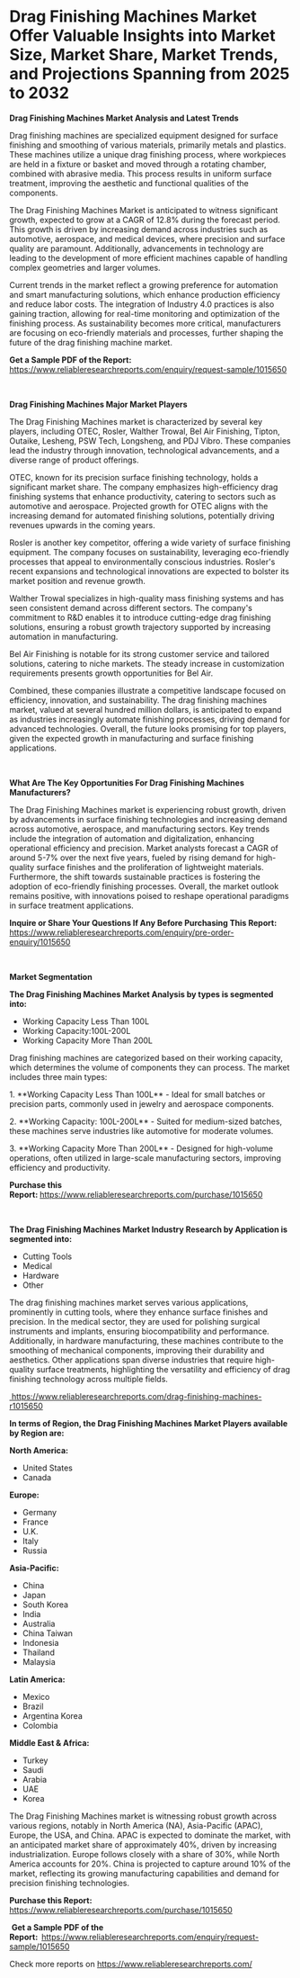 <p><h1>Drag Finishing Machines Market Offer Valuable Insights into Market Size, Market Share, Market Trends, and Projections Spanning from 2025 to 2032</h1></p><p><strong>Drag Finishing Machines Market Analysis and Latest Trends</strong></p>
<p><p>Drag finishing machines are specialized equipment designed for surface finishing and smoothing of various materials, primarily metals and plastics. These machines utilize a unique drag finishing process, where workpieces are held in a fixture or basket and moved through a rotating chamber, combined with abrasive media. This process results in uniform surface treatment, improving the aesthetic and functional qualities of the components.</p><p>The Drag Finishing Machines Market is anticipated to witness significant growth, expected to grow at a CAGR of 12.8% during the forecast period. This growth is driven by increasing demand across industries such as automotive, aerospace, and medical devices, where precision and surface quality are paramount. Additionally, advancements in technology are leading to the development of more efficient machines capable of handling complex geometries and larger volumes.</p><p>Current trends in the market reflect a growing preference for automation and smart manufacturing solutions, which enhance production efficiency and reduce labor costs. The integration of Industry 4.0 practices is also gaining traction, allowing for real-time monitoring and optimization of the finishing process. As sustainability becomes more critical, manufacturers are focusing on eco-friendly materials and processes, further shaping the future of the drag finishing machine market.</p></p>
<p><strong>Get a Sample PDF of the Report:&nbsp;</strong> <a href="https://www.reliableresearchreports.com/enquiry/request-sample/1015650?utm_campaign=3090&utm_medium=2&utm_source=Github&utm_content=ia&utm_term=09042025&utm_id=drag-finishing-machines">https://www.reliableresearchreports.com/enquiry/request-sample/1015650</a></p>
<p>&nbsp;</p>
<p><strong>Drag Finishing Machines Major Market Players</strong></p>
<p><p>The Drag Finishing Machines market is characterized by several key players, including OTEC, Rosler, Walther Trowal, Bel Air Finishing, Tipton, Outaike, Lesheng, PSW Tech, Longsheng, and PDJ Vibro. These companies lead the industry through innovation, technological advancements, and a diverse range of product offerings.</p><p>OTEC, known for its precision surface finishing technology, holds a significant market share. The company emphasizes high-efficiency drag finishing systems that enhance productivity, catering to sectors such as automotive and aerospace. Projected growth for OTEC aligns with the increasing demand for automated finishing solutions, potentially driving revenues upwards in the coming years.</p><p>Rosler is another key competitor, offering a wide variety of surface finishing equipment. The company focuses on sustainability, leveraging eco-friendly processes that appeal to environmentally conscious industries. Rosler's recent expansions and technological innovations are expected to bolster its market position and revenue growth.</p><p>Walther Trowal specializes in high-quality mass finishing systems and has seen consistent demand across different sectors. The company's commitment to R&D enables it to introduce cutting-edge drag finishing solutions, ensuring a robust growth trajectory supported by increasing automation in manufacturing.</p><p>Bel Air Finishing is notable for its strong customer service and tailored solutions, catering to niche markets. The steady increase in customization requirements presents growth opportunities for Bel Air.</p><p>Combined, these companies illustrate a competitive landscape focused on efficiency, innovation, and sustainability. The drag finishing machines market, valued at several hundred million dollars, is anticipated to expand as industries increasingly automate finishing processes, driving demand for advanced technologies. Overall, the future looks promising for top players, given the expected growth in manufacturing and surface finishing applications.</p></p>
<p>&nbsp;</p>
<p><strong>What Are The Key Opportunities For Drag Finishing Machines Manufacturers?</strong></p>
<p><p>The Drag Finishing Machines market is experiencing robust growth, driven by advancements in surface finishing technologies and increasing demand across automotive, aerospace, and manufacturing sectors. Key trends include the integration of automation and digitalization, enhancing operational efficiency and precision. Market analysts forecast a CAGR of around 5-7% over the next five years, fueled by rising demand for high-quality surface finishes and the proliferation of lightweight materials. Furthermore, the shift towards sustainable practices is fostering the adoption of eco-friendly finishing processes. Overall, the market outlook remains positive, with innovations poised to reshape operational paradigms in surface treatment applications.</p></p>
<p><strong>Inquire or Share Your Questions If Any Before Purchasing This Report:</strong> <a href="https://www.reliableresearchreports.com/enquiry/pre-order-enquiry/1015650?utm_campaign=3090&utm_medium=2&utm_source=Github&utm_content=ia&utm_term=09042025&utm_id=drag-finishing-machines">https://www.reliableresearchreports.com/enquiry/pre-order-enquiry/1015650</a></p>
<p>&nbsp;</p>
<p><strong>Market Segmentation</strong></p>
<p><strong>The Drag Finishing Machines Market Analysis by types is segmented into:</strong></p>
<p><ul><li>Working Capacity Less Than 100L</li><li>Working Capacity:100L-200L</li><li>Working Capacity More Than 200L</li></ul></p>
<p><p>Drag finishing machines are categorized based on their working capacity, which determines the volume of components they can process. The market includes three main types: </p><p>1. **Working Capacity Less Than 100L** - Ideal for small batches or precision parts, commonly used in jewelry and aerospace components.</p><p>   </p><p>2. **Working Capacity: 100L-200L** - Suited for medium-sized batches, these machines serve industries like automotive for moderate volumes.</p><p>3. **Working Capacity More Than 200L** - Designed for high-volume operations, often utilized in large-scale manufacturing sectors, improving efficiency and productivity.</p></p>
<p><strong>Purchase this Report:&nbsp;</strong><a href="https://www.reliableresearchreports.com/purchase/1015650?utm_campaign=3090&utm_medium=2&utm_source=Github&utm_content=ia&utm_term=09042025&utm_id=drag-finishing-machines">https://www.reliableresearchreports.com/purchase/1015650</a></p>
<p>&nbsp;</p>
<p><strong>The Drag Finishing Machines Market Industry Research by Application is segmented into:</strong></p>
<p><ul><li>Cutting Tools</li><li>Medical</li><li>Hardware</li><li>Other</li></ul></p>
<p><p>The drag finishing machines market serves various applications, prominently in cutting tools, where they enhance surface finishes and precision. In the medical sector, they are used for polishing surgical instruments and implants, ensuring biocompatibility and performance. Additionally, in hardware manufacturing, these machines contribute to the smoothing of mechanical components, improving their durability and aesthetics. Other applications span diverse industries that require high-quality surface treatments, highlighting the versatility and efficiency of drag finishing technology across multiple fields.</p></p>
<p><a href="https://www.reliableresearchreports.com/drag-finishing-machines-r1015650?utm_campaign=3090&utm_medium=2&utm_source=Github&utm_content=ia&utm_term=09042025&utm_id=drag-finishing-machines">&nbsp;https://www.reliableresearchreports.com/drag-finishing-machines-r1015650</a></p>
<p><strong>In terms of Region, the Drag Finishing Machines Market Players available by Region are:</strong></p>
<p>
    <p> <strong> North America: </strong>
        <ul>
            <li>United States</li>
            <li>Canada</li>
        </ul>
        </p> 
    <p> <strong> Europe: </strong>
        <ul>
            <li>Germany</li>
            <li>France</li>
            <li>U.K.</li>
            <li>Italy</li>
            <li>Russia</li>
        </ul>
        </p> 
    <p> <strong> Asia-Pacific: </strong>
        <ul>
            <li>China</li>
            <li>Japan</li>
            <li>South Korea</li>
            <li>India</li>
            <li>Australia</li>
            <li>China Taiwan</li>
            <li>Indonesia</li>
            <li>Thailand</li>
            <li>Malaysia</li>
        </ul>
        </p> 
    <p> <strong> Latin America: </strong>
        <ul>
            <li>Mexico</li>
            <li>Brazil</li>
            <li>Argentina Korea</li>
            <li>Colombia</li>
        </ul>
        </p> 
    <p> <strong> Middle East & Africa: </strong>
        <ul>
            <li>Turkey</li>
            <li>Saudi</li>
            <li>Arabia</li>
            <li>UAE</li>
            <li>Korea</li>
        </ul>
    </p>
    </p>
<p><p>The Drag Finishing Machines market is witnessing robust growth across various regions, notably in North America (NA), Asia-Pacific (APAC), Europe, the USA, and China. APAC is expected to dominate the market, with an anticipated market share of approximately 40%, driven by increasing industrialization. Europe follows closely with a share of 30%, while North America accounts for 20%. China is projected to capture around 10% of the market, reflecting its growing manufacturing capabilities and demand for precision finishing technologies.</p></p>
<p><strong>Purchase this Report: </strong><a href="https://www.reliableresearchreports.com/purchase/1015650?utm_campaign=3090&utm_medium=2&utm_source=Github&utm_content=ia&utm_term=09042025&utm_id=drag-finishing-machines">https://www.reliableresearchreports.com/purchase/1015650</a></p>
<p>&nbsp;<strong>Get a Sample PDF of the Report:&nbsp;&nbsp;</strong><a href="https://www.reliableresearchreports.com/enquiry/request-sample/1015650?utm_campaign=3090&utm_medium=2&utm_source=Github&utm_content=ia&utm_term=09042025&utm_id=drag-finishing-machines">https://www.reliableresearchreports.com/enquiry/request-sample/1015650</a></p>
<p><strong></strong></p>
<p>Check more reports on <a href="https://www.reliableresearchreports.com/?utm_campaign=3090&utm_medium=2&utm_source=Github&utm_content=ia&utm_term=09042025&utm_id=drag-finishing-machines">https://www.reliableresearchreports.com/</a></p>